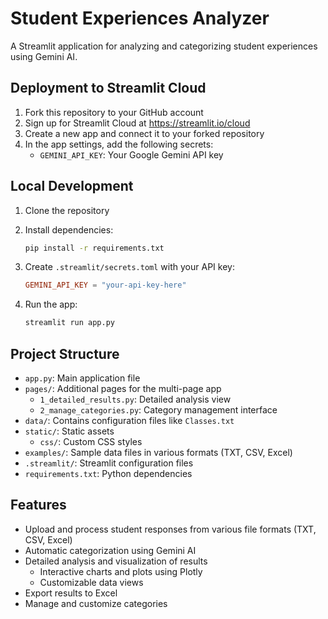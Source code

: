 # Student Experiences Analyzer

A Streamlit application for analyzing and categorizing student experiences using Gemini AI.

## Deployment to Streamlit Cloud

1. Fork this repository to your GitHub account
2. Sign up for Streamlit Cloud at <https://streamlit.io/cloud>
3. Create a new app and connect it to your forked repository
4. In the app settings, add the following secrets:
   - `GEMINI_API_KEY`: Your Google Gemini API key

## Local Development

1. Clone the repository
2. Install dependencies:

   ```bash
   pip install -r requirements.txt
   ```

3. Create `.streamlit/secrets.toml` with your API key:

   ```toml
   GEMINI_API_KEY = "your-api-key-here"
   ```

4. Run the app:

   ```bash
   streamlit run app.py
   ```

## Project Structure

- `app.py`: Main application file
- `pages/`: Additional pages for the multi-page app
  - `1_detailed_results.py`: Detailed analysis view
  - `2_manage_categories.py`: Category management interface
- `data/`: Contains configuration files like `Classes.txt`
- `static/`: Static assets
  - `css/`: Custom CSS styles
- `examples/`: Sample data files in various formats (TXT, CSV, Excel)
- `.streamlit/`: Streamlit configuration files
- `requirements.txt`: Python dependencies

## Features

- Upload and process student responses from various file formats (TXT, CSV, Excel)
- Automatic categorization using Gemini AI
- Detailed analysis and visualization of results
  - Interactive charts and plots using Plotly
  - Customizable data views
- Export results to Excel
- Manage and customize categories
